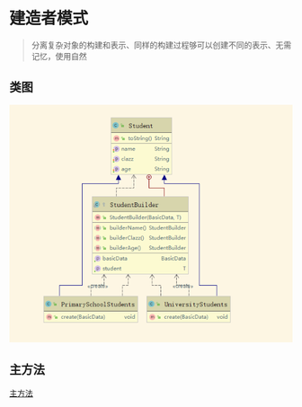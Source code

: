 # 建造者模式

> 分离复杂对象的构建和表示、同样的构建过程够可以创建不同的表示、无需记忆，使用自然

## 类图
![类图](builder.png)

## 主方法
[主方法](./code/Main.java)

